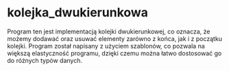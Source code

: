 # kolejka_dwukierunkowa
Program ten jest implementacją kolejki dwukierunkowej, co oznacza, że możemy dodawać oraz usuwać elementy zarówno z końca, jak i z początku kolejki.
Program został napisany z użyciem szablonów, co pozwala na większą elastyczność programu, dzięki czemu można łatwo dostosować go do różnych typów danych. 
